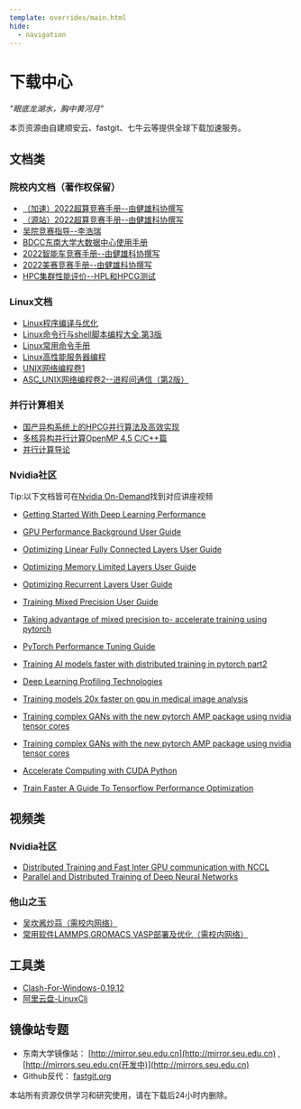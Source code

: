 ```yaml
---
template: overrides/main.html
hide:
  - navigation
---
```

# 下载中心

*"眼底龙湖水，胸中黄河月"*


本页资源由自建顺安云、fastgit、七牛云等提供全球下载加速服务。

## 文档类

### 院校内文档（著作权保留）
- [（加速）2022超算竞赛手册--由健雄科协撰写](https://seuhpcwiki.oss-cn-nanjing.aliyuncs.com/%E7%AB%9E%E8%B5%9B%E6%89%8B%E5%86%8C%E4%B9%8BASC%E8%B6%85%E7%AE%97.pdf?Expires=1734450032&OSSAccessKeyId=TMP.3KdFYfyaL6dcnG4oA37AY45ftNzeSbECGNt5EVdoMMkyegdfadSWvLnr3BRjUzyUsDbjdMApVRo9zsx5eczNUudsg9xKAi&Signature=gdIAzLmHsMCrwVQG7y8UsYc2m5I%3D)
- [（源站）2022超算竞赛手册--由健雄科协撰写](../download/竞赛手册之ASC超算.pdf)
- [吴院竞赛指导--李浩瑞](https://seuhpcwiki.oss-cn-nanjing.aliyuncs.com/%E5%90%B4%E9%99%A2%E7%AB%9E%E8%B5%9B%E6%8C%87%E5%AF%BC-%E6%9D%8E%E6%B5%A9%E7%91%9E.pptx?Expires=1734449495&OSSAccessKeyId=TMP.3KdFYfyaL6dcnG4oA37AY45ftNzeSbECGNt5EVdoMMkyegdfadSWvLnr3BRjUzyUsDbjdMApVRo9zsx5eczNUudsg9xKAi&Signature=Q1OlwLF5MvpbGoPhzrj9GGo14vw%3D)
- [BDCC东南大学大数据中心使用手册](https://qiniuyun.hrlee.cn/6377621343334617284032970.pdf)
- [2022智能车竞赛手册--由健雄科协撰写](https://seuhpcwiki.oss-cn-nanjing.aliyuncs.com/%E7%AB%9E%E8%B5%9B%E6%89%8B%E5%86%8C%E4%B9%8B%E6%99%BA%E8%83%BD%E8%BD%A6.pdf?Expires=1734450099&OSSAccessKeyId=TMP.3KdFYfyaL6dcnG4oA37AY45ftNzeSbECGNt5EVdoMMkyegdfadSWvLnr3BRjUzyUsDbjdMApVRo9zsx5eczNUudsg9xKAi&Signature=uVf%2BwfxV2H3Q78wlUUCtAIg72Qc%3D)
- [2022美赛竞赛手册--由健雄科协撰写](https://seuhpcwiki.oss-cn-nanjing.aliyuncs.com/%E7%AB%9E%E8%B5%9B%E6%89%8B%E5%86%8C%E4%B9%8B%E6%95%B0%E6%A8%A1%E7%BE%8E%E8%B5%9B.pdf?Expires=1734450082&OSSAccessKeyId=TMP.3KdFYfyaL6dcnG4oA37AY45ftNzeSbECGNt5EVdoMMkyegdfadSWvLnr3BRjUzyUsDbjdMApVRo9zsx5eczNUudsg9xKAi&Signature=Lsxb26WNNGaCbymi7M%2FnEg76djY%3D)
- [HPC集群性能评价--HPL和HPCG测试](https://seuhpcwiki.oss-cn-nanjing.aliyuncs.com/HPC%E9%9B%86%E7%BE%A4%E6%80%A7%E8%83%BD%E8%AF%84%E4%BB%B7--HPL%E5%92%8CHPCG%E6%B5%8B%E8%AF%95.pdf?Expires=1734449435&OSSAccessKeyId=TMP.3KdFYfyaL6dcnG4oA37AY45ftNzeSbECGNt5EVdoMMkyegdfadSWvLnr3BRjUzyUsDbjdMApVRo9zsx5eczNUudsg9xKAi&Signature=5nCh6m0LdpTNTBwbE4nxnuBpVpU%3D)

### Linux文档
- [Linux程序编译与优化](https://seuhpcwiki.oss-cn-nanjing.aliyuncs.com/Linux%E7%A8%8B%E5%BA%8F%E7%BC%96%E8%AF%91%E4%B8%8E%E4%BC%98%E5%8C%96.pdf?Expires=1734449480&OSSAccessKeyId=TMP.3KdFYfyaL6dcnG4oA37AY45ftNzeSbECGNt5EVdoMMkyegdfadSWvLnr3BRjUzyUsDbjdMApVRo9zsx5eczNUudsg9xKAi&Signature=frR5JLzWpMQEoKh1thDQo4lCQw0%3D)
- [Linux命令行与shell脚本编程大全.第3版](https://seuhpcwiki.oss-cn-nanjing.aliyuncs.com/Linux%E5%91%BD%E4%BB%A4%E8%A1%8C%E4%B8%8Eshell%E8%84%9A%E6%9C%AC%E7%BC%96%E7%A8%8B%E5%A4%A7%E5%85%A8.%E7%AC%AC3%E7%89%88.pdf?Expires=1734449452&OSSAccessKeyId=TMP.3KdFYfyaL6dcnG4oA37AY45ftNzeSbECGNt5EVdoMMkyegdfadSWvLnr3BRjUzyUsDbjdMApVRo9zsx5eczNUudsg9xKAi&Signature=RrV6jRHca%2BI%2BDozr4A0eKl14gmY%3D)
- [Linux常用命令手册](https://seuhpcwiki.oss-cn-nanjing.aliyuncs.com/Linux%E5%B8%B8%E7%94%A8%E5%91%BD%E4%BB%A4%E6%89%8B%E5%86%8C.pdf?Expires=1734449468&OSSAccessKeyId=TMP.3KdFYfyaL6dcnG4oA37AY45ftNzeSbECGNt5EVdoMMkyegdfadSWvLnr3BRjUzyUsDbjdMApVRo9zsx5eczNUudsg9xKAi&Signature=RNrzhvTpU2LrtycoeHuWpUOxNoU%3D)
- [Linux高性能服务器编程](https://qiniuyun.hrlee.cn/ASC/Linux%E9%AB%98%E6%80%A7%E8%83%BD%E6%9C%8D%E5%8A%A1%E5%99%A8%E7%BC%96%E7%A8%8B.pdf)
- [UNIX网络编程卷1](https://qiniuyun.hrlee.cn/ASC/UNIX%E7%BD%91%E7%BB%9C%E7%BC%96%E7%A8%8B%E5%8D%B71--%E5%A5%97%E6%8E%A5%E5%8F%A3%EF%BC%88%E7%AC%AC2%E7%89%88%EF%BC%89.pdf)
- [ASC_UNIX网络编程卷2--进程间通信（第2版）](https://seuhpcwiki.oss-cn-nanjing.aliyuncs.com/ASC_UNIX%E7%BD%91%E7%BB%9C%E7%BC%96%E7%A8%8B%E5%8D%B72--%E8%BF%9B%E7%A8%8B%E9%97%B4%E9%80%9A%E4%BF%A1%EF%BC%88%E7%AC%AC2%E7%89%88%EF%BC%89%20%281%29.pdf?Expires=1734449248&OSSAccessKeyId=TMP.3KdFYfyaL6dcnG4oA37AY45ftNzeSbECGNt5EVdoMMkyegdfadSWvLnr3BRjUzyUsDbjdMApVRo9zsx5eczNUudsg9xKAi&Signature=oUqmafl1QqbcrembO1Dk73Wdd6I%3D)

### 并行计算相关
- [国产异构系统上的HPCG并行算法及高效实现](https://seuhpcwiki.oss-cn-nanjing.aliyuncs.com/%E5%9B%BD%E4%BA%A7%E5%BC%82%E6%9E%84%E7%B3%BB%E7%BB%9F%E4%B8%8A%E7%9A%84HPCG%E5%B9%B6%E8%A1%8C%E7%AE%97%E6%B3%95%E5%8F%8A%E9%AB%98%E6%95%88%E5%AE%9E%E7%8E%B0.pdf?Expires=1734449974&OSSAccessKeyId=TMP.3KdFYfyaL6dcnG4oA37AY45ftNzeSbECGNt5EVdoMMkyegdfadSWvLnr3BRjUzyUsDbjdMApVRo9zsx5eczNUudsg9xKAi&Signature=Dak32aHlqJKYMnOKJV4w97RKoUY%3D)
- [多核异构并行计算OpenMP 4.5 C/C++篇](https://seuhpcwiki.oss-cn-nanjing.aliyuncs.com/%E5%A4%9A%E6%A0%B8%E5%BC%82%E6%9E%84%E5%B9%B6%E8%A1%8C%E8%AE%A1%E7%AE%97OpenMP%204.5%20C_C%2B%2B%E7%AF%87%20by%20%E9%9B%B7%E6%B4%AA%20%28z-lib.org%29.pdf?Expires=1734450000&OSSAccessKeyId=TMP.3KdFYfyaL6dcnG4oA37AY45ftNzeSbECGNt5EVdoMMkyegdfadSWvLnr3BRjUzyUsDbjdMApVRo9zsx5eczNUudsg9xKAi&Signature=zawYPwGHNAiNREKp68WUuzxaeVM%3D)
- [并行计算导论](https://seuhpcwiki.oss-cn-nanjing.aliyuncs.com/%E5%B9%B6%E8%A1%8C%E8%AE%A1%E7%AE%97%E5%AF%BC%E8%AE%BA%20by%20Ananth%20Grama%20George%20Karypis%20%E5%BC%A0%E6%AD%A6%20%E6%AF%9B%E5%9B%BD%E5%8B%87%20Anshul%20Gupta%20Vipin%20Kumar%20%E7%A8%8B%E6%B5%B7%E8%8B%B1%20%28z-lib.org%29.pdf?Expires=1734450019&OSSAccessKeyId=TMP.3KdFYfyaL6dcnG4oA37AY45ftNzeSbECGNt5EVdoMMkyegdfadSWvLnr3BRjUzyUsDbjdMApVRo9zsx5eczNUudsg9xKAi&Signature=%2BkO1%2FK90KDb5qV3ckc1nP3bFzrE%3D)

### Nvidia社区

Tip:以下文档皆可在[Nvidia On-Demand](https://www.nvidia.cn/on-demand/)找到对应讲座视频

- [Getting Started With Deep Learning Performance](https://qiniuyun.hrlee.cn/ASC/Getting-Started-With-Deep-Learning-Performance.pdf)
  
- [GPU Performance Background User Guide](https://qiniuyun.hrlee.cn/ASC/GPU-Performance-Background-User-Guide.pdf)
  
- [Optimizing Linear Fully Connected Layers User Guide](https://qiniuyun.hrlee.cn/ASC/Optimizing-Linear-Fully-Connected-Layers-User-Guide.pdf)
  
- [Optimizing Memory Limited Layers User Guide](https://qiniuyun.hrlee.cn/ASC/Optimizing-Memory-Limited-Layers-User-Guide.pdf)
  
- [Optimizing Recurrent Layers User Guide](https://qiniuyun.hrlee.cn/ASC/Optimizing-Recurrent-Layers-User-Guide.pdf)
  
- [Training Mixed Precision User Guide](https://qiniuyun.hrlee.cn/ASC/Training-Mixed-Precision-User-Guide.pdf)
  
- [Taking advantage of mixed precision to- accelerate training using pytorch](https://qiniuyun.hrlee.cn/ASC/Taking-advantage-of-mixed-precision-to-accelerate-training-using-pytorch.pdf)

- [PyTorch Performance Tuning Guide](https://qiniuyun.hrlee.cn/ASC/PyTorch-Performance-Tuning-Guide.pdf)

- [Training AI models faster with distributed training in pytorch part2](https://qiniuyun.hrlee.cn/ASC/Training-AI-models-faster-with-distributed-training-in-pytorch-part2.pdf)
  
- [Deep Learning Profiling Technologies](https://qiniuyun.hrlee.cn/ASC/Deep-Learning-Profiling-Technologies.pdf)
  
- [Training models 20x faster on gpu in medical image analysis](https://qiniuyun.hrlee.cn/ASC/Training-models-20x-faster-on-gpu-in-medical-image-analysis.pdf)
  
- [Training complex GANs with the new pytorch AMP package using nvidia tensor cores](https://qiniuyun.hrlee.cn/ASC/Training-complex-GANs-with-the-new-pytorch-AMP-package-using-nvidia-tensor-cores.pdf)
  
- [Training complex GANs with the new pytorch AMP package using nvidia tensor cores](https://qiniuyun.hrlee.cn/ASC/Accelerated-Computing-with-Standard-C++-Python-and-Fortran.pdf)
  
- [Accelerate Computing with CUDA Python](https://qiniuyun.hrlee.cn/ASC/Accelerate-Computing-with-CUDA-Python.pdf)
  
- [Train Faster A Guide To Tensorflow Performance Optimization](https://qiniuyun.hrlee.cn/ASC/Train-Faster-A-Guide-To-Tensorflow-Performance-Optimization.pdf)

## 视频类

### Nvidia社区
- [Distributed Training and Fast Inter GPU communication with NCCL](https://qiniuyun.hrlee.cn/ASC/Distributed-Training-and-Fast-Inter-GPU-communication-with-NCCL.ts)
- [Parallel and Distributed Training of Deep Neural Networks](https://qiniuyun.hrlee.cn/ASC/Parallel-and-Distributed-Training-of-Deep-Neural-Networks.ts)


### 他山之玉

- [吴坎酱炒蒜（需校内网络）](https://pan.seu.edu.cn:443/link/793D91F65D342CE43F6A18AB894CE269)
- [常用软件LAMMPS,GROMACS,VASP部署及优化（需校内网络）](https://pan.seu.edu.cn:443/link/8DDD1377BDCD4CE0A5A1EE2943C98F05)

## 工具类
- [Clash-For-Windows-0.19.12](https://download.fastgit.org/Fndroid/clash_for_windows_pkg/releases/download/0.19.12/Clash.for.Windows.Setup.0.19.12.exe)
- [阿里云盘-LinuxCli](https://github.com/wxy1343/aliyunpan)

## 镜像站专题

- 东南大学镜像站： [http://mirror.seu.edu.cn](http://mirror.seu.edu.cn) , [http://mirrors.seu.edu.cn(开发中)](http://mirrors.seu.edu.cn)
- Github反代： [fastgit.org](http://fastgit.org)


本站所有资源仅供学习和研究使用，请在下载后24小时内删除。
